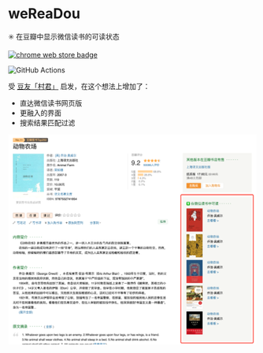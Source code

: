 # weReaDou
:eight_spoked_asterisk: 在豆瓣中显示微信读书的可读状态

[![chrome web store badge](https://storage.googleapis.com/web-dev-uploads/image/WlD8wC6g8khYWPJUsQceQkhXSlv1/UV4C4ybeBTsZt43U4xis.png)](https://chrome.google.com/webstore/detail/wereadou/njoadngalopipcepefcmebmflilmhadl)

![GitHub Actions](https://github.com/Sorosliu1029/weReaDou/workflows/CI/badge.svg)

受 [豆友「村君」](https://www.douban.com/group/topic/162543714/) 启发，在这个想法上增加了：

- 直达微信读书网页版
- 更融入的界面
- 搜索结果匹配过滤

![截图](./screenshot.png)